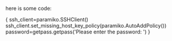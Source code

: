 here is some code:

  {
  ssh_client=paramiko.SSHClient()
  ssh_client.set_missing_host_key_policy(paramiko.AutoAddPolicy())
  password=getpass.getpass('Please enter the password: ')
  }
